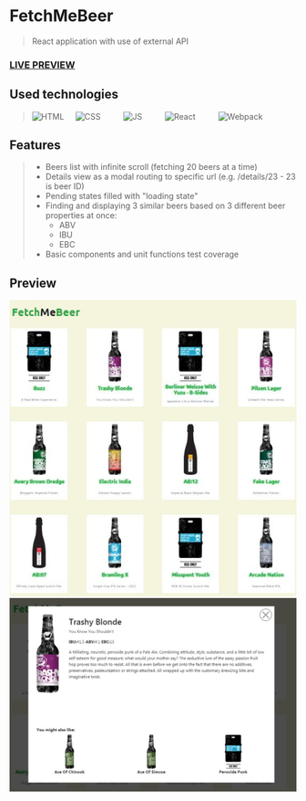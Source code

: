 # FetchMeBeer
> React application with use of external API

### [LIVE PREVIEW](https://emzawadzki.github.io/FetchMeBeer/)

## Used technologies
> <img alt="HTML" src="https://seeklogo.com/images/H/html5-logo-EF92D240D7-seeklogo.com.png" height="120"/><img style="margin: 0 20px" alt="CSS" src="https://seeklogo.com/images/C/css3-logo-8724075274-seeklogo.com.png" height="120"/><img style="margin: 0 20px" alt="JS" src="https://seeklogo.com/images/J/java-script-js-logo-ACF4AE5082-seeklogo.com.png" height="120"/><img style="margin: 0 20px" alt="React" src="http://icons-for-free.com/free-icons/png/128/1322468.png" height="120"/><img style="margin: 0 20px" alt="Webpack" src="https://seeklogo.com/images/W/webpack-logo-9E66EE203A-seeklogo.com.png" height="120"/>

## Features
> * Beers list with infinite scroll (fetching 20 beers at a time)
> * Details view as a modal routing to specific url (e.g. /details/23 - 23 is beer ID)
> * Pending states filled with "loading state"
> * Finding and displaying 3 similar beers based on 3 different beer properties at once:
>     * ABV
>     * IBU
>     * EBC
> * Basic components and unit functions test coverage

## Preview
<img src="./desktop_view.JPG" alt="Layout preview"/>
<img src="./desktop_details.JPG" alt="Layout details preview"/>
